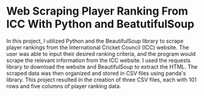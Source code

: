 # Web Scraping Player Ranking From ICC With Python and BeatutifulSoup

In this project, I utilized Python and the BeautifulSoup library to scrape player rankings from the International Cricket Council (ICC) website. The user was able to input their desired ranking criteria, and the program would scrape the relevant information from the ICC website. I used the requests library to download the website and BeautifulSoup to extract the HTML. The scraped data was then organized and stored in CSV files using panda's library. This project resulted in the creation of three CSV files, each with 101 rows and five columns of player ranking data.
